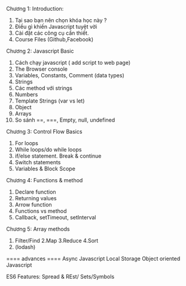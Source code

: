 Chương 1: Introduction:

1. Tại sao bạn nên chọn khóa học này ?
2. Điều gì khiến Javascript tuyệt vời
3. Cài đặt các công cụ cần thiết.
4. Course Files (Github,Facebook)

Chương 2: Javascript Basic

1. Cách chạy javascript ( add script to web page)
2. The Browser console
3. Variables, Constants, Comment (data types)
4. Strings
5. Các method với strings
6. Numbers
7. Template Strings (var vs let)
8. Object
9. Arrays
10. So sánh ==, ===, Empty, null, undefined

Chương 3: Control Flow Basics

1. For loops
2. While loops/do while loops
3. if/else statement. Break & continue
4. Switch statements
5. Variables & Block Scope

Chương 4: Functions & method

1. Declare function
2. Returning values
3. Arrow function
4. Functions vs method
5. Callback, setTimeout, setInterval

Chương 5: Array methods

1. Filter/Find
   2.Map
   3.Reduce
   4.Sort
2. (lodash)

==== advances ====
Async Javascript
Local Storage
Object oriented Javascript

ES6 Features: Spread & REst/ Sets/Symbols
